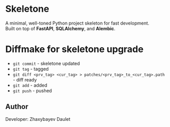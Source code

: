 # Skeletone

A minimal, well-toned Python project skeleton for fast development.  
Built on top of **FastAPI**, **SQLAlchemy**, and **Alembic**.

# Diffmake for skeletone upgrade
 - `git commit` - skeletone updated
 - `git tag` - tagged
 - `git diff <prv_tag> <cur_tag> > patches/<prv_tag>_to_<cur_tag>.path` - diff ready 
 - `git add` - added
 - `git push` - pushed

## Author
Developer: Zhaxybayev Daulet
